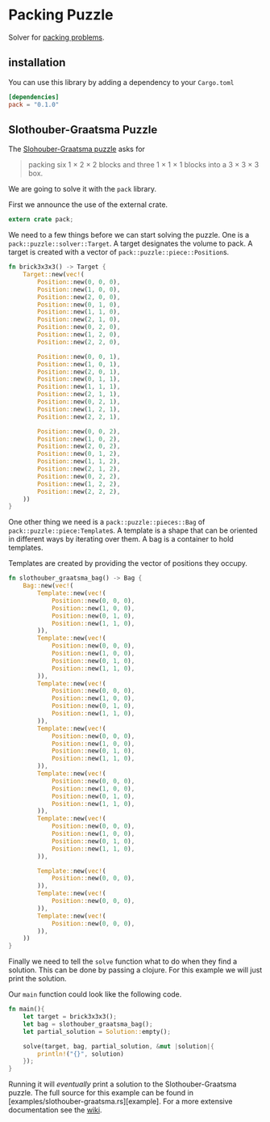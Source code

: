 # Packing Puzzle
Solver for [packing problems][packing].

## installation
You can use this library by adding a dependency to your `Cargo.toml`

```toml
[dependencies]
pack = "0.1.0"
```

## Slothouber-Graatsma Puzzle
The [Slohouber-Graatsma puzzle][puzzle] asks for

> packing six 1 × 2 × 2 blocks and three 1 × 1 × 1 blocks into a 3 × 3 × 3 box.

We are going to solve it with the `pack` library.

First we announce the use of the external crate.

```rust
extern crate pack;
```

We need to a few things before we can start solving the puzzle. One is a
`pack::puzzle::solver::Target`. A target designates the volume to pack. A target
is created with a vector of `pack::puzzle::piece::Position`s.

```rust
fn brick3x3x3() -> Target {
    Target::new(vec!(
        Position::new(0, 0, 0),
        Position::new(1, 0, 0),
        Position::new(2, 0, 0),
        Position::new(0, 1, 0),
        Position::new(1, 1, 0),
        Position::new(2, 1, 0),
        Position::new(0, 2, 0),
        Position::new(1, 2, 0),
        Position::new(2, 2, 0),

        Position::new(0, 0, 1),
        Position::new(1, 0, 1),
        Position::new(2, 0, 1),
        Position::new(0, 1, 1),
        Position::new(1, 1, 1),
        Position::new(2, 1, 1),
        Position::new(0, 2, 1),
        Position::new(1, 2, 1),
        Position::new(2, 2, 1),

        Position::new(0, 0, 2),
        Position::new(1, 0, 2),
        Position::new(2, 0, 2),
        Position::new(0, 1, 2),
        Position::new(1, 1, 2),
        Position::new(2, 1, 2),
        Position::new(0, 2, 2),
        Position::new(1, 2, 2),
        Position::new(2, 2, 2),
    ))
}
```

One other thing we need is a `pack::puzzle::pieces::Bag` of
`pack::puzzle::piece:Template`s. A template is a shape that can be oriented in
different ways by iterating over them. A bag is a container to hold templates.

Templates are created by providing the vector of positions they occupy.

```rust
fn slothouber_graatsma_bag() -> Bag {
    Bag::new(vec!(
        Template::new(vec!(
            Position::new(0, 0, 0),
            Position::new(1, 0, 0),
            Position::new(0, 1, 0),
            Position::new(1, 1, 0),
        )),
        Template::new(vec!(
            Position::new(0, 0, 0),
            Position::new(1, 0, 0),
            Position::new(0, 1, 0),
            Position::new(1, 1, 0),
        )),
        Template::new(vec!(
            Position::new(0, 0, 0),
            Position::new(1, 0, 0),
            Position::new(0, 1, 0),
            Position::new(1, 1, 0),
        )),
        Template::new(vec!(
            Position::new(0, 0, 0),
            Position::new(1, 0, 0),
            Position::new(0, 1, 0),
            Position::new(1, 1, 0),
        )),
        Template::new(vec!(
            Position::new(0, 0, 0),
            Position::new(1, 0, 0),
            Position::new(0, 1, 0),
            Position::new(1, 1, 0),
        )),
        Template::new(vec!(
            Position::new(0, 0, 0),
            Position::new(1, 0, 0),
            Position::new(0, 1, 0),
            Position::new(1, 1, 0),
        )),

        Template::new(vec!(
            Position::new(0, 0, 0),
        )),
        Template::new(vec!(
            Position::new(0, 0, 0),
        )),
        Template::new(vec!(
            Position::new(0, 0, 0),
        )),
    ))
}
```

Finally we need to tell the `solve` function what to do when they find a
solution. This can be done by passing a clojure. For this example we will just
print the solution.

Our `main` function could look like the following code.

```rust
fn main(){
    let target = brick3x3x3();
    let bag = slothouber_graatsma_bag();
    let partial_solution = Solution::empty();

    solve(target, bag, partial_solution, &mut |solution|{
        println!("{}", solution)
    });
}
```

Running it will *eventually* print a solution to the Slothouber-Graatsma puzzle.
The full source for this example can be found in
[examples/slothouber-graatsma.rs][example]. For a more extensive documentation
see the [wiki][].

[packing]: https://en.wikipedia.org/wiki/Packing_problems
[puzzle]: https://en.wikipedia.org/wiki/Slothouber%E2%80%93Graatsma_puzzle
[examples]: https://github.com/fifth-postulate/packing-puzzle/blob/master/examples/slothouber-graatsma.rs
[wiki]: https://github.com/fifth-postulate/packing-puzzle/wiki
